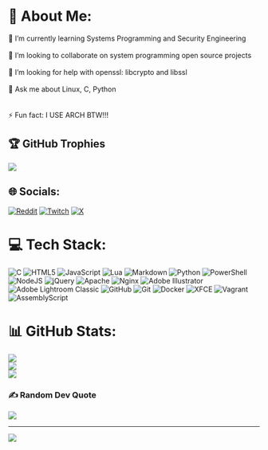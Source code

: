 # 💫 About Me:

🌱 I’m currently learning Systems Programming and Security Engineering<br><br>👯 I’m looking to collaborate on system programming open source projects<br><br>🤝 I’m looking for help with openssl: libcrypto and libssl<br><br>💬 Ask me about Linux, C, Python<br><br><br>⚡ Fun fact: I USE ARCH BTW!!!

## 🏆 GitHub Trophies

![](https://github-profile-trophy.vercel.app/?username=c0d-0x&theme=radical&no-frame=false&no-bg=false&margin-w=4)

## 🌐 Socials:

[![Reddit](https://img.shields.io/badge/Reddit-%23FF4500.svg?logo=Reddit&logoColor=white)](https://reddit.com/user/cluxes) [![Twitch](https://img.shields.io/badge/Twitch-%239146FF.svg?logo=Twitch&logoColor=white)](https://twitch.tv/c0d_0x) [![X](https://img.shields.io/badge/X-black.svg?logo=X&logoColor=white)](https://x.com/bluzsh0x01)

# 💻 Tech Stack:

![C](https://img.shields.io/badge/c-%2300599C.svg?style=flat&logo=c&logoColor=white) ![HTML5](https://img.shields.io/badge/html5-%23E34F26.svg?style=flat&logo=html5&logoColor=white) ![JavaScript](https://img.shields.io/badge/javascript-%23323330.svg?style=flat&logo=javascript&logoColor=%23F7DF1E) ![Lua](https://img.shields.io/badge/lua-%232C2D72.svg?style=flat&logo=lua&logoColor=white) ![Markdown](https://img.shields.io/badge/markdown-%23000000.svg?style=flat&logo=markdown&logoColor=white) ![Python](https://img.shields.io/badge/python-3670A0?style=flat&logo=python&logoColor=ffdd54) ![PowerShell](https://img.shields.io/badge/PowerShell-%235391FE.svg?style=flat&logo=powershell&logoColor=white) ![NodeJS](https://img.shields.io/badge/node.js-6DA55F?style=flat&logo=node.js&logoColor=white) ![jQuery](https://img.shields.io/badge/jquery-%230769AD.svg?style=flat&logo=jquery&logoColor=white) ![Apache](https://img.shields.io/badge/apache-%23D42029.svg?style=flat&logo=apache&logoColor=white) ![Nginx](https://img.shields.io/badge/nginx-%23009639.svg?style=flat&logo=nginx&logoColor=white) ![Adobe Illustrator](https://img.shields.io/badge/adobe%20illustrator-%23FF9A00.svg?style=flat&logo=adobe%20illustrator&logoColor=white) ![Adobe Lightroom Classic](https://img.shields.io/badge/Adobe%20Lightroom%20Classic-31A8FF.svg?style=flat&logo=Adobe%20Lightroom%20Classic&logoColor=white) ![GitHub](https://img.shields.io/badge/github-%23121011.svg?style=flat&logo=github&logoColor=white) ![Git](https://img.shields.io/badge/git-%23F05033.svg?style=flat&logo=git&logoColor=white) ![Docker](https://img.shields.io/badge/docker-%230db7ed.svg?style=flat&logo=docker&logoColor=white) ![XFCE](https://img.shields.io/badge/XFCE-%232284F2.svg?style=flat&logo=xfce&logoColor=white) ![Vagrant](https://img.shields.io/badge/vagrant-%231563FF.svg?style=flat&logo=vagrant&logoColor=white) ![AssemblyScript](https://img.shields.io/badge/assembly%20script-%23000000.svg?style=flat&logo=assemblyscript&logoColor=white)

# 📊 GitHub Stats:

![](https://github-readme-stats.vercel.app/api?username=c0d-0x&theme=transparent&hide_border=false&include_all_commits=true&count_private=true)<br/>
![](https://github-readme-streak-stats.herokuapp.com/?user=c0d-0x&theme=transparent&hide_border=false)<br/>
![](https://github-readme-stats.vercel.app/api/top-langs/?username=c0d-0x&theme=transparent&hide_border=false&include_all_commits=true&count_private=true&layout=compact)

### ✍️ Random Dev Quote

![](https://quotes-github-readme.vercel.app/api?type=horizontal&theme=tokyonight)

---

[![](https://visitcount.itsvg.in/api?id=c0d-0x&label=Profile%20Views&icon=1&pretty=false)](https://visitcount.itsvg.in)

<!-- [![](https://visitcount.itsvg.in/api?id=c0d-0x&icon=2&color=0)](https://visitcount.itsvg.in) -->

<!-- Proudly created with GPRM ( https://gprm.itsvg.in ) -->
